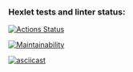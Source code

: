 ### Hexlet tests and linter status:
[![Actions Status](https://github.com/vareshka0101/frontend-project-46/actions/workflows/hexlet-check.yml/badge.svg)](https://github.com/vareshka0101/frontend-project-46/actions)

[![Maintainability](https://api.codeclimate.com/v1/badges/2a08250bfa126a5f54f5/maintainability)](https://codeclimate.com/github/vareshka0101/frontend-project-46/maintainability)

[![asciicast](https://asciinema.org/a/oP6kBu4U06j0OyfSyZzogLQf5.svg)](https://asciinema.org/a/oP6kBu4U06j0OyfSyZzogLQf5)
